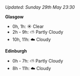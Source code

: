 *Updated: Sunday 29th May 23:30*

**Glasgow**

* 0h, 1h: :sunny: Clear
* 2h - 9h: :partly_sunny: Partly Cloudy
* 10h, 11h: :cloud: Cloudy

**Edinburgh**

* 0h - 7h: :partly_sunny: Partly Cloudy
* 8h - 11h: :cloud: Cloudy
